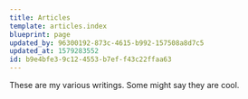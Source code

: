 ```yaml
---
title: Articles
template: articles.index
blueprint: page
updated_by: 96300192-873c-4615-b992-157508a8d7c5
updated_at: 1579283552
id: b9e4bfe3-9c12-4553-b7ef-f43c22ffaa63
---
```

These are my various writings. Some might say they are cool.
